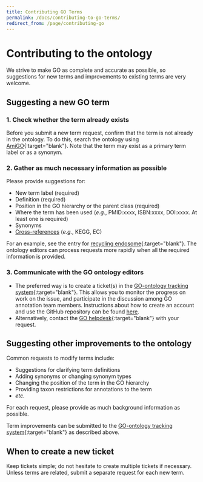 ```yaml
---
title: Contributing GO Terms
permalink: /docs/contributing-to-go-terms/
redirect_from: /page/contributing-go
---
```


# Contributing to the ontology

We strive to make GO as complete and accurate as possible, so suggestions for new terms and improvements to existing terms are very welcome.

## Suggesting a new GO term

### 1. Check whether the term already exists
Before you submit a new term request, confirm that the term is not already in the ontology. To do this, search the ontology using
[AmiGO](http://amigo.geneontology.org/amigo){:target="blank"}. Note that the term may exist as a primary term label or as a synonym.

### 2. Gather as much necessary information as possible
Please provide suggestions for:

+ New term label (required)
+ Definition (required)
+ Position in the GO hierarchy or the parent class (required)
+ Where the term has been used (*e.g.*, PMID:xxxx, ISBN:xxxx, DOI:xxxx. At least one is required)
+ Synonyms
+ [Cross-references](/docs/download-mappings/) (*e.g.*, KEGG, EC)

For an example, see the entry for [recycling endosome](http://amigo.geneontology.org/amigo/term/GO:0055037){:target="blank"}.
The ontology editors can process requests more rapidly when all the required information is provided.

### 3. Communicate with the GO ontology editors
* The preferred way is to create a ticket(s) in the [GO-ontology tracking system](https://github.com/geneontology/go-ontology/issues){:target="blank"}. This allows you to monitor the progress on work on the issue, and participate in the discussion among GO annotation team members. Instructions about how to create an account and use the GitHub repository can be found [here](/docs/how-to-submit-requests/).
* Alternatively, contact the [GO helpdesk](http://help.geneontology.org/){:target="blank"} with your request.


## Suggesting other improvements to the ontology
Common requests to modify terms include:
+ Suggestions for clarifying term definitions
+ Adding synonyms or changing synonym types
+ Changing the position of the term in the GO hierarchy
+ Providing taxon restrictions for annotations to the term
+ *etc.*

For each request, please provide as much background information as possible.

Term improvements can be submitted to the [GO-ontology tracking system](https://github.com/geneontology/go-ontology/issues){:target="blank"} as described above.

## When to create a new ticket
Keep tickets simple; do not hesitate to create multiple tickets if necessary. Unless terms are related, submit a separate request for each new term.
